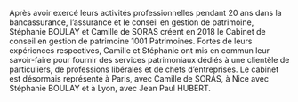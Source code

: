 Après avoir exercé leurs activités professionnelles pendant 20 ans dans la bancassurance, l’assurance et le conseil en gestion
de patrimoine, Stéphanie BOULAY et Camille de SORAS créent en 2018 le Cabinet de conseil en gestion de patrimoine 1001 Patrimoines.
Fortes de leurs expériences respectives, Camille et Stéphanie ont mis en commun leur savoir-faire pour fournir des services patrimoniaux
dédiés à une clientèle de particuliers, de professions libérales et de chefs d’entreprises. Le cabinet est désormais représenté à Paris,
avec Camille de SORAS, à Nice avec Stéphanie BOULAY et à Lyon, avec Jean Paul HUBERT.